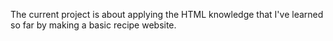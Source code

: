 The current project is about applying the HTML knowledge that I've learned so far by making a basic recipe website.